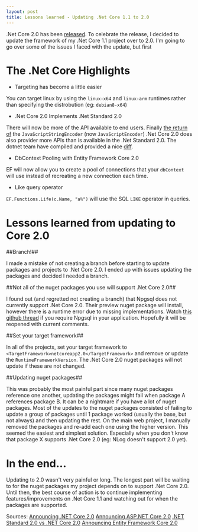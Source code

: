 ```yaml
---
layout: post
title: Lessons learned - Updating .Net Core 1.1 to 2.0
---
```


.Net Core 2.0 has been [released](http://msft.social/uStZa6). To celebrate the release, I decided to update the framework of my .Net Core 1.1 project over to 2.0. I'm going to go over some of the issues I faced with the update, but first

# The .Net Core Highlights #

- Targeting has become a little easier

You can target linux by using the `linux-x64` and `linux-arm` runtimes rather than specifying the distrobution (eg: `debian8-x64`)

- .Net Core 2.0 Implements .Net Standard 2.0

There will now be more of the API available to end users. Finally [the return of](https://stackoverflow.com/questions/42732207/where-is-the-equivalent-of-httputility-javascriptstringencode-in-net-core-1-1) the `JavaScriptStringEncoder` (now `JavaScriptEncoder`)
.Net Core 2.0 does also provider more APIs than is available in the .Net Standard 2.0. The dotnet team have compiled and provided a nice [diff](https://github.com/dotnet/standard/blob/master/docs/comparisons/netstandard2.0_vs_netcoreapp2.0/README.md).

- DbContext Pooling with Entity Framework Core 2.0

EF will now allow you to create a pool of connections that your `dbContext` will use instead of recreating a new connection each time.

- Like query operator

`EF.Functions.Life(c.Name, "a%")` will use the SQL `LIKE` operator in queries.

# Lessons learned from updating to Core 2.0

##Branch!##

I made a mistake of not creating a branch before starting to update packages and projects to .Net Core 2.0. I ended up with issues updating the packages and decided I needed a branch.

##Not all of the nuget packages you use will support .Net Core 2.0##

I found out (and regretted not creating a branch) that Npgsql does not currently support .Net Core 2.0. Their preview nuget package will install, however there is a runtime error due to missing implementations. Watch [this github thread](https://github.com/npgsql/Npgsql.EntityFrameworkCore.PostgreSQL/issues/171) if you require Npgsql in your application. Hopefully it will be reopened with current comments.

##Set your target framework##

In all of the projects, set your target framework to `<TargetFramework>netcoreapp2.0</TargetFramework>` and remove or update the `RuntimeFrameworkVersion`. The .Net Core 2.0 nuget packages will not update if these are not changed.

##Updating nuget packages##

This was probably the most painful part since many nuget packages reference one another, updating the packages might fail when package A references package B. It can be a nightmare if you have a lot of nuget packages. Most of the updates to the nuget packages consisted of failing to update a group of packages until 1 package worked (usually the base, but not always) and then updating the rest. On the main web project, I manually removed the packages and re-add each one using the higher version. This seemed the easiest and simplest solution. Especially when you don't know that package X supports .Net Core 2.0 (eg: NLog doesn't support 2.0 yet).

# In the end... #

Updating to 2.0 wasn't very painful or long. The longest part will be waiting to for the nuget packages my project depends on to support .Net Core 2.0. Until then, the best course of action is to continue implementing features/improvements on .Net Core 1.1 and watching out for when the packages are supported.

Sources:
[Announcing .NET Core 2.0](https://blogs.msdn.microsoft.com/dotnet/2017/08/14/announcing-net-core-2-0/)
[Announcing ASP.NET Core 2.0](https://blogs.msdn.microsoft.com/webdev/2017/08/14/announcing-asp-net-core-2-0/)
[.NET Standard 2.0 vs .NET Core 2.0](https://github.com/dotnet/standard/blob/master/docs/comparisons/netstandard2.0_vs_netcoreapp2.0/README.md)
[Announcing Entity Framework Core 2.0](https://blogs.msdn.microsoft.com/dotnet/2017/08/14/announcing-entity-framework-core-2-0/)